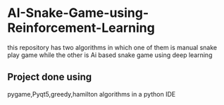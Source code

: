 # AI-Snake-Game-using-Reinforcement-Learning
this repository has two algorithms in which one of them is manual snake play game while the other is Ai based snake game using deep learning
## Project done using
pygame,Pyqt5,greedy,hamilton algorithms in a python IDE
